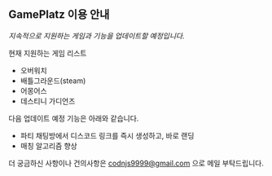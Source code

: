 ## GamePlatz 이용 안내

_지속적으로 지원하는 게임과 기능을 업데이트할 예정입니다._

현재 지원하는 게임 리스트
- 오버워치
- 배틀그라운드(steam)
- 어몽어스
- 데스티니 가디언즈

다음 업데이트 예정 기능은 아래와 같습니다.
- 파티 채팅방에서 디스코드 링크를 즉시 생성하고, 바로 랜딩
- 매칭 알고리즘 향상

더 궁금하신 사항이나 건의사항은 codnjs9999@gmail.com 으로 메일 부탁드립니다.
